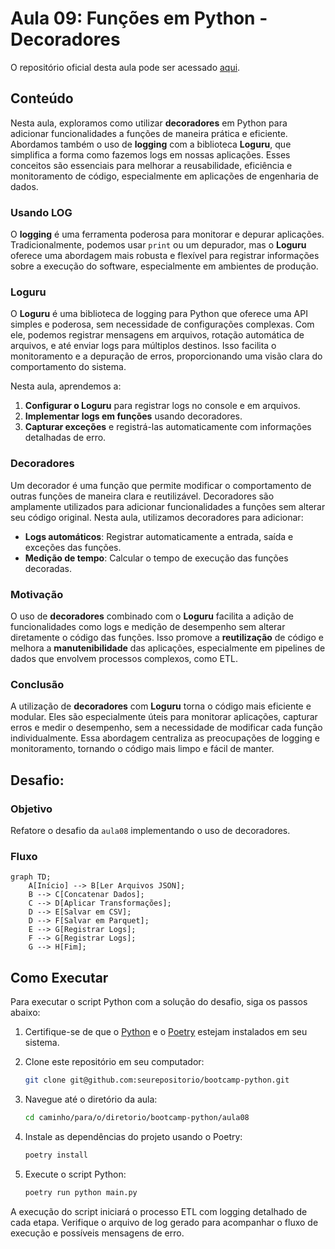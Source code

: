 # Aula 09: Funções em Python - Decoradores

O repositório oficial desta aula pode ser acessado [aqui](https://github.com/lvgalvao/data-engineering-roadmap/tree/main/Bootcamp%20-%20Python%20para%20dados/aula09).

## Conteúdo

Nesta aula, exploramos como utilizar **decoradores** em Python para adicionar funcionalidades a funções de maneira prática e eficiente. Abordamos também o uso de **logging** com a biblioteca **Loguru**, que simplifica a forma como fazemos logs em nossas aplicações. Esses conceitos são essenciais para melhorar a reusabilidade, eficiência e monitoramento de código, especialmente em aplicações de engenharia de dados.

### Usando LOG

O **logging** é uma ferramenta poderosa para monitorar e depurar aplicações. Tradicionalmente, podemos usar `print` ou um depurador, mas o **Loguru** oferece uma abordagem mais robusta e flexível para registrar informações sobre a execução do software, especialmente em ambientes de produção.

### Loguru

O **Loguru** é uma biblioteca de logging para Python que oferece uma API simples e poderosa, sem necessidade de configurações complexas. Com ele, podemos registrar mensagens em arquivos, rotação automática de arquivos, e até enviar logs para múltiplos destinos. Isso facilita o monitoramento e a depuração de erros, proporcionando uma visão clara do comportamento do sistema.

Nesta aula, aprendemos a:

1. **Configurar o Loguru** para registrar logs no console e em arquivos.
2. **Implementar logs em funções** usando decoradores.
3. **Capturar exceções** e registrá-las automaticamente com informações detalhadas de erro.

### Decoradores

Um decorador é uma função que permite modificar o comportamento de outras funções de maneira clara e reutilizável. Decoradores são amplamente utilizados para adicionar funcionalidades a funções sem alterar seu código original. Nesta aula, utilizamos decoradores para adicionar:

- **Logs automáticos**: Registrar automaticamente a entrada, saída e exceções das funções.
- **Medição de tempo**: Calcular o tempo de execução das funções decoradas.

### Motivação

O uso de **decoradores** combinado com o **Loguru** facilita a adição de funcionalidades como logs e medição de desempenho sem alterar diretamente o código das funções. Isso promove a **reutilização** de código e melhora a **manutenibilidade** das aplicações, especialmente em pipelines de dados que envolvem processos complexos, como ETL.

### Conclusão

A utilização de **decoradores** com **Loguru** torna o código mais eficiente e modular. Eles são especialmente úteis para monitorar aplicações, capturar erros e medir o desempenho, sem a necessidade de modificar cada função individualmente. Essa abordagem centraliza as preocupações de logging e monitoramento, tornando o código mais limpo e fácil de manter.

## Desafio:

### Objetivo

Refatore o desafio da `aula08` implementando o uso de decoradores.

### Fluxo

```mermaid
graph TD;
    A[Início] --> B[Ler Arquivos JSON];
    B --> C[Concatenar Dados];
    C --> D[Aplicar Transformações];
    D --> E[Salvar em CSV];
    D --> F[Salvar em Parquet];
    E --> G[Registrar Logs];
    F --> G[Registrar Logs];
    G --> H[Fim];
```

## Como Executar

Para executar o script Python com a solução do desafio, siga os passos abaixo:

1. Certifique-se de que o [Python](https://www.python.org/) e o [Poetry](https://python-poetry.org/docs/#installation) estejam instalados em seu sistema.
2. Clone este repositório em seu computador:

   ```sh
   git clone git@github.com:seurepositorio/bootcamp-python.git
   ```

3. Navegue até o diretório da aula:

   ```sh
   cd caminho/para/o/diretorio/bootcamp-python/aula08
   ```

4. Instale as dependências do projeto usando o Poetry:

   ```sh
   poetry install
   ```

5. Execute o script Python:

   ```sh
   poetry run python main.py
   ```

A execução do script iniciará o processo ETL com logging detalhado de cada etapa. Verifique o arquivo de log gerado para acompanhar o fluxo de execução e possíveis mensagens de erro.

